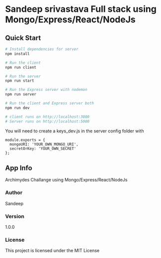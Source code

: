 # Sandeep srivastava Full stack using Mongo/Express/React/NodeJs

## Quick Start

```bash
# Install dependencies for server
npm install

# Run the client
npm run client

# Run the server
npm run start

# Run the Express server with nodemon
npm run server

# Run the client and Express server both
npm run dev

# client runs on http://localhost:3000
# Server runs on http://localhost:5000
```

You will need to create a keys_dev.js in the server config folder with

```
module.exports = {
  mongoURI: 'YOUR_OWN_MONGO_URI',
  secretOrKey: 'YOUR_OWN_SECRET'
};
```

## App Info
Archimydes Challange using Mongo/Express/React/NodeJs
### Author

Sandeep

### Version

1.0.0

### License

This project is licensed under the MIT License
